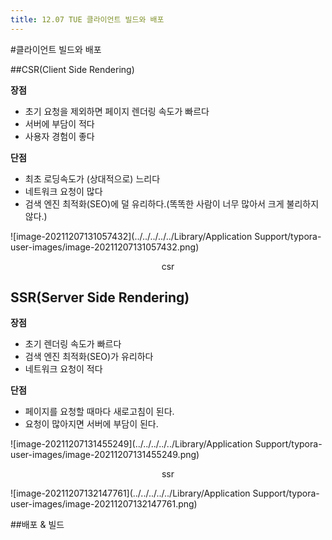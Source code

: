 ```yaml
---
title: 12.07 TUE 클라이언트 빌드와 배포
---
```


#클라이언트 빌드와 배포

##CSR(Client Side Rendering)

**장점**

- 초기 요청을 제외하면 페이지 렌더링 속도가 빠르다
- 서버에 부담이 적다
- 사용자 경험이 좋다

**단점**

- 최초 로딩속도가 (상대적으로) 느리다
- 네트워크 요청이 많다
- 검색 엔진 최적화(SEO)에 덜 유리하다.(똑똑한 사람이 너무 많아서 크게 불리하지 않다.)

![image-20211207131057432](../../../../../Library/Application Support/typora-user-images/image-20211207131057432.png)

<div style="text-align:center">
  csr
</div>

## SSR(Server Side Rendering)

**장점**

- 초기 렌더링 속도가 빠르다
- 검색 엔진 최적화(SEO)가 유리하다
- 네트워크 요청이 적다

**단점**

- 페이지를 요청할 때마다 새로고침이 된다.
- 요청이 많아지면 서버에 부담이 된다.



![image-20211207131455249](../../../../../Library/Application Support/typora-user-images/image-20211207131455249.png)

<div style="text-align:center">
  ssr
</div>



![image-20211207132147761](../../../../../Library/Application Support/typora-user-images/image-20211207132147761.png)

##배포 & 빌드